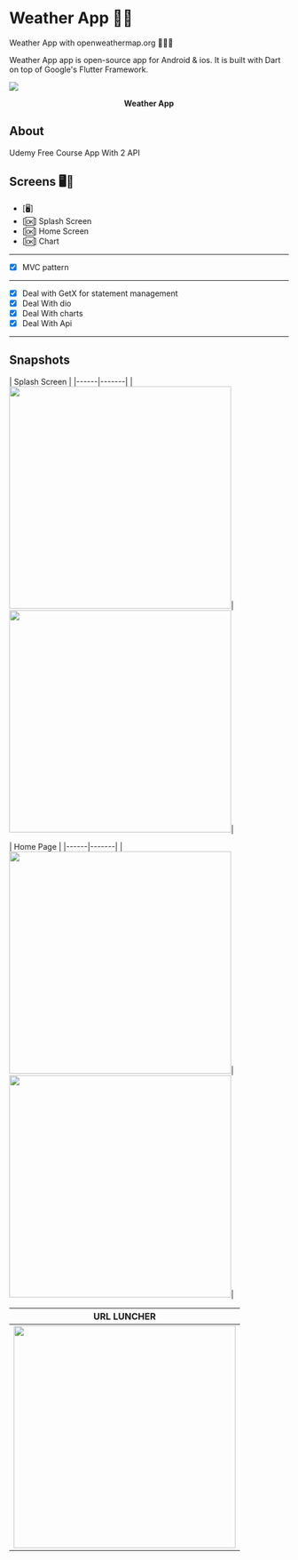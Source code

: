 #  Weather App ✍🏻
Weather App with openweathermap.org 👨🏻‍💻

Weather App app is open-source  app for Android & ios. It is built with Dart on top of Google's Flutter Framework.
<p><img src="snapshot/hole.jpg" /></p>
<p align="center"><b>Weather App</b></p>

## About

Udemy Free Course App With 2 API

## Screens 🖥👻
- [🖥] 
- [🆗] Splash Screen
- [🆗] Home Screen
- [🆗] Chart

--------------------------------
- [x] MVC pattern
-------------------------------
- [x] Deal with GetX for statement management
- [x] Deal With dio
- [x] Deal With charts
- [x] Deal With Api
------------------------------
## Snapshots


| Splash Screen |
|------|-------|
|<img src="snapshot/splash.jpg" width="400">|<img src="snapshot/wecome.jpg" width="400">|

| Home Page |
|------|-------|
|<img src="snapshot/home.jpg" width="400">|<img src="snapshot/detail.jpg" width="400">|


| URL LUNCHER
|------
|<img src="snapshot/url.jpg" width="400">






